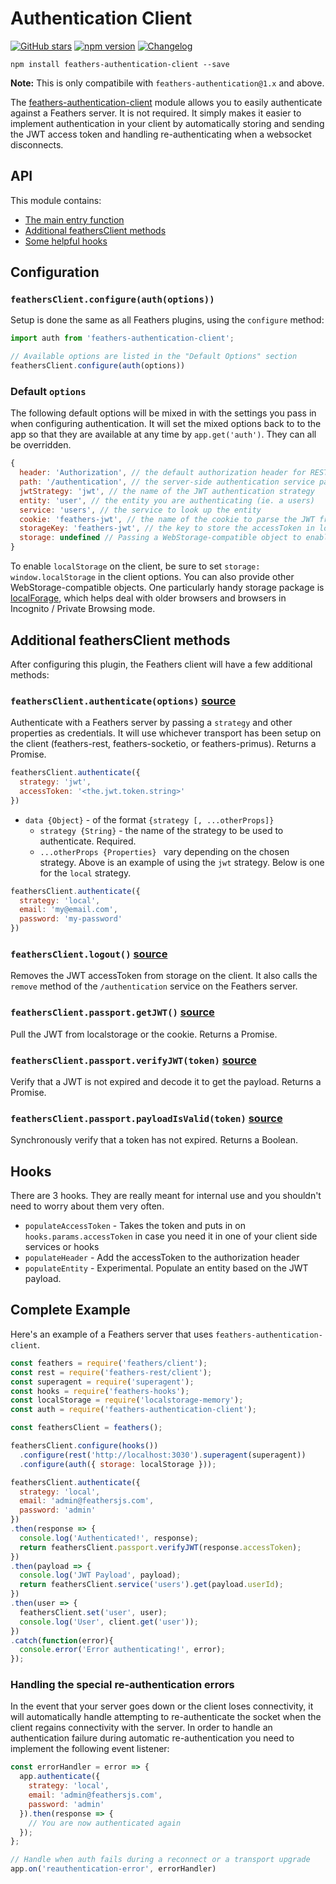 # Authentication Client

[![GitHub stars](https://img.shields.io/github/stars/feathersjs/feathers-authentication-client.png?style=social&label=Star)](https://github.com/feathersjs/feathers-authentication-client/)
[![npm version](https://img.shields.io/npm/v/feathers-authentication-client.png?style=flat-square)](https://www.npmjs.com/package/feathers-authentication-client)
[![Changelog](https://img.shields.io/badge/changelog-.md-blue.png?style=flat-square)](https://github.com/feathersjs/feathers-authentication-client/blob/master/CHANGELOG.md)

```
npm install feathers-authentication-client --save
```

**Note:** This is only compatibile with `feathers-authentication@1.x` and above.

The [feathers-authentication-client](https://github.com/feathersjs/feathers-authentication-client) module allows you to easily authenticate against a Feathers server. It is not required. It simply makes it easier to implement authentication in your client by automatically storing and sending the JWT access token and handling re-authenticating when a websocket disconnects.

## API

This module contains:

- [The main entry function](#configuration)
- [Additional feathersClient methods](#additional-feathersclient-methods)
- [Some helpful hooks](#hooks)

## Configuration
### `feathersClient.configure(auth(options))`
Setup is done the same as all Feathers plugins, using the `configure` method:

```js
import auth from 'feathers-authentication-client';

// Available options are listed in the "Default Options" section
feathersClient.configure(auth(options))
```

### Default `options`

The following default options will be mixed in with the settings you pass in when configuring authentication. It will set the mixed options back to to the app so that they are available at any time by `app.get('auth')`. They can all be overridden.

```js
{
  header: 'Authorization', // the default authorization header for REST
  path: '/authentication', // the server-side authentication service path
  jwtStrategy: 'jwt', // the name of the JWT authentication strategy 
  entity: 'user', // the entity you are authenticating (ie. a users)
  service: 'users', // the service to look up the entity
  cookie: 'feathers-jwt', // the name of the cookie to parse the JWT from when cookies are enabled server side
  storageKey: 'feathers-jwt', // the key to store the accessToken in localstorage or AsyncStorage on React Native
  storage: undefined // Passing a WebStorage-compatible object to enable automatic storage on the client.
}
```

To enable `localStorage` on the client, be sure to set `storage: window.localStorage` in the client options.  You can also provide other WebStorage-compatible objects.  One particularly handy storage package is [localForage](https://www.npmjs.com/package/localforage), which helps deal with older browsers and browsers in Incognito / Private Browsing mode.

## Additional feathersClient methods

After configuring this plugin, the Feathers client will have a few additional methods:

### `feathersClient.authenticate(options)` [source](https://github.com/feathersjs/feathers-authentication-client/blob/master/src/passport.js#L136)
Authenticate with a Feathers server by passing a `strategy` and other properties as credentials. It will use whichever transport has been setup on the client (feathers-rest, feathers-socketio, or feathers-primus). Returns a Promise.

```js
feathersClient.authenticate({
  strategy: 'jwt', 
  accessToken: '<the.jwt.token.string>'
})
```

- `data {Object}` - of the format `{strategy [, ...otherProps]}`
  - `strategy {String}` - the name of the strategy to be used to authenticate.  Required.
  - `...otherProps {Properties} ` vary depending on the chosen strategy. Above is an example of using the `jwt` strategy.  Below is one for the `local` strategy.

```js
feathersClient.authenticate({
  strategy: 'local',
  email: 'my@email.com',
  password: 'my-password'
})
```

### `feathersClient.logout()` [source](https://github.com/feathersjs/feathers-authentication-client/blob/master/src/passport.js#L212)
Removes the JWT accessToken from storage on the client.  It also calls the `remove` method of the `/authentication` service on the Feathers server.

### `feathersClient.passport.getJWT()` [source](https://github.com/feathersjs/feathers-authentication-client/blob/master/src/passport.js#L245)
Pull the JWT from localstorage or the cookie. Returns a Promise.

### `feathersClient.passport.verifyJWT(token)` [source](https://github.com/feathersjs/feathers-authentication-client/blob/master/src/passport.js#L268)
Verify that a JWT is not expired and decode it to get the payload. Returns a Promise.

### `feathersClient.passport.payloadIsValid(token)` [source](https://github.com/feathersjs/feathers-authentication-client/blob/master/src/utils.js#L21)
Synchronously verify that a token has not expired. Returns a Boolean.

## Hooks

There are 3 hooks. They are really meant for internal use and you shouldn't need to worry about them very often.

- `populateAccessToken` - Takes the token and puts in on `hooks.params.accessToken` in case you need it in one of your client side services or hooks
- `populateHeader` - Add the accessToken to the authorization header
- `populateEntity` - Experimental. Populate an entity based on the JWT payload.

## Complete Example

Here's an example of a Feathers server that uses `feathers-authentication-client`. 

```js
const feathers = require('feathers/client');
const rest = require('feathers-rest/client');
const superagent = require('superagent');
const hooks = require('feathers-hooks');
const localStorage = require('localstorage-memory');
const auth = require('feathers-authentication-client');

const feathersClient = feathers();

feathersClient.configure(hooks())
  .configure(rest('http://localhost:3030').superagent(superagent))
  .configure(auth({ storage: localStorage }));

feathersClient.authenticate({
  strategy: 'local',
  email: 'admin@feathersjs.com',
  password: 'admin'
})
.then(response => {
  console.log('Authenticated!', response);
  return feathersClient.passport.verifyJWT(response.accessToken);
})
.then(payload => {
  console.log('JWT Payload', payload);
  return feathersClient.service('users').get(payload.userId);
})
.then(user => {
  feathersClient.set('user', user);
  console.log('User', client.get('user'));
})
.catch(function(error){
  console.error('Error authenticating!', error);
});
```

### Handling the special re-authentication errors

In the event that your server goes down or the client loses connectivity, it will automatically handle attempting to re-authenticate the socket when the client regains connectivity with the server. In order to handle an authentication failure during automatic re-authentication you need to implement the following event listener:

```js
const errorHandler = error => {
  app.authenticate({
    strategy: 'local',
    email: 'admin@feathersjs.com',
    password: 'admin'
  }).then(response => {
    // You are now authenticated again
  });
};

// Handle when auth fails during a reconnect or a transport upgrade
app.on('reauthentication-error', errorHandler)